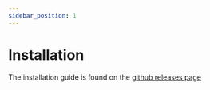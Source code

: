 ```yaml
---
sidebar_position: 1
---
```


# Installation

The installation guide is found on the [github releases page](https://github.com/zxibs/WrapperService/releases)
